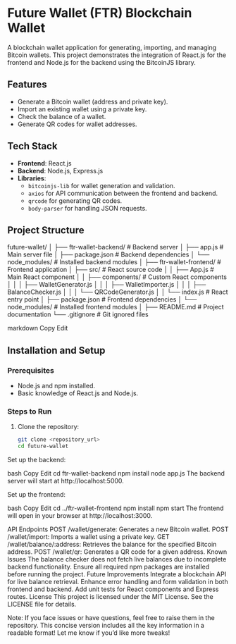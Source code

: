 # Future Wallet (FTR) Blockchain Wallet

A blockchain wallet application for generating, importing, and managing Bitcoin wallets. This project demonstrates the integration of React.js for the frontend and Node.js for the backend using the BitcoinJS library.

## Features
- Generate a Bitcoin wallet (address and private key).
- Import an existing wallet using a private key.
- Check the balance of a wallet.
- Generate QR codes for wallet addresses.

## Tech Stack
- **Frontend**: React.js
- **Backend**: Node.js, Express.js
- **Libraries**: 
  - `bitcoinjs-lib` for wallet generation and validation.
  - `axios` for API communication between the frontend and backend.
  - `qrcode` for generating QR codes.
  - `body-parser` for handling JSON requests.

## Project Structure
future-wallet/ │ ├── ftr-wallet-backend/ # Backend server │ ├── app.js # Main server file │ ├── package.json # Backend dependencies │ └── node_modules/ # Installed backend modules │ ├── ftr-wallet-frontend/ # Frontend application │ ├── src/ # React source code │ │ ├── App.js # Main React component │ │ ├── components/ # Custom React components │ │ │ ├── WalletGenerator.js │ │ │ ├── WalletImporter.js │ │ │ ├── BalanceChecker.js │ │ │ └── QRCodeGenerator.js │ │ └── index.js # React entry point │ ├── package.json # Frontend dependencies │ └── node_modules/ # Installed frontend modules │ ├── README.md # Project documentation └── .gitignore # Git ignored files

markdown
Copy
Edit

## Installation and Setup

### Prerequisites
- Node.js and npm installed.
- Basic knowledge of React.js and Node.js.

### Steps to Run

1. Clone the repository:
   ```bash
   git clone <repository_url>
   cd future-wallet
Set up the backend:

bash
Copy
Edit
cd ftr-wallet-backend
npm install
node app.js
The backend server will start at http://localhost:5000.

Set up the frontend:

bash
Copy
Edit
cd ../ftr-wallet-frontend
npm install
npm start
The frontend will open in your browser at http://localhost:3000.

API Endpoints
POST /wallet/generate: Generates a new Bitcoin wallet.
POST /wallet/import: Imports a wallet using a private key.
GET /wallet/balance/:address: Retrieves the balance for the specified Bitcoin address.
POST /wallet/qr: Generates a QR code for a given address.
Known Issues
The balance checker does not fetch live balances due to incomplete backend functionality.
Ensure all required npm packages are installed before running the project.
Future Improvements
Integrate a blockchain API for live balance retrieval.
Enhance error handling and form validation in both frontend and backend.
Add unit tests for React components and Express routes.
License
This project is licensed under the MIT License. See the LICENSE file for details.

Note: If you face issues or have questions, feel free to raise them in the repository.
This concise version includes all the key information in a readable format! Let me know if you’d like more tweaks!






